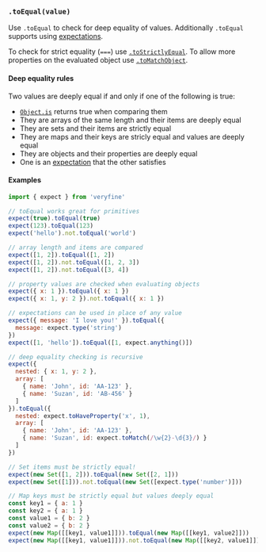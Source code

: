 ### `.toEqual(value)`

Use `.toEqual` to check for deep equality of values. Additionally `.toEqual`
supports using [expectations](#expectations).

To check for strict equality (`===`) use [`.toStrictlyEqual`](#verifiers-tostrictlyequal).
To allow more properties on the evaluated object use [`.toMatchObject`](#verifiers-tomatchobject).

#### Deep equality rules

Two values are deeply equal if and only if one of the following is true:
  - [`Object.is`](https://developer.mozilla.org/en-US/docs/Web/JavaScript/Reference/Global_Objects/Object/is#Description) returns true when comparing them
  - They are arrays of the same length and their items are deeply equal
  - They are sets and their items are strictly equal
  - They are maps and their keys are stricly equal and values are deeply equal
  - They are objects and their properties are deeply equal
  - One is an [expectation](#expectations) that the other satisfies

#### Examples

```javascript
import { expect } from 'veryfine'

// toEqual works great for primitives
expect(true).toEqual(true)
expect(123).toEqual(123)
expect('hello').not.toEqual('world')

// array length and items are compared
expect([1, 2]).toEqual([1, 2])
expect([1, 2]).not.toEqual([1, 2, 3])
expect([1, 2]).not.toEqual([3, 4])

// property values are checked when evaluating objects
expect({ x: 1 }).toEqual({ x: 1 })
expect({ x: 1, y: 2 }).not.toEqual({ x: 1 })

// expectations can be used in place of any value
expect({ message: 'I love you!' }).toEqual({
  message: expect.type('string')
})
expect([1, 'hello']).toEqual([1, expect.anything()])

// deep equality checking is recursive
expect({
  nested: { x: 1, y: 2 },
  array: [
    { name: 'John', id: 'AA-123' },
    { name: 'Suzan', id: 'AB-456' }
  ]
}).toEqual({
  nested: expect.toHaveProperty('x', 1),
  array: [
    { name: 'John', id: 'AA-123' },
    { name: 'Suzan', id: expect.toMatch(/\w{2}-\d{3}/) }
  ]
})

// Set items must be strictly equal!
expect(new Set([1, 2])).toEqual(new Set([2, 1]))
expect(new Set([1])).not.toEqual(new Set([expect.type('number')]))

// Map keys must be strictly equal but values deeply equal
const key1 = { a: 1 }
const key2 = { a: 1 }
const value1 = { b: 2 }
const value2 = { b: 2 }
expect(new Map([[key1, value1]])).toEqual(new Map([[key1, value2]]))
expect(new Map([[key1, value1]])).not.toEqual(new Map([[key2, value1]]))
```

